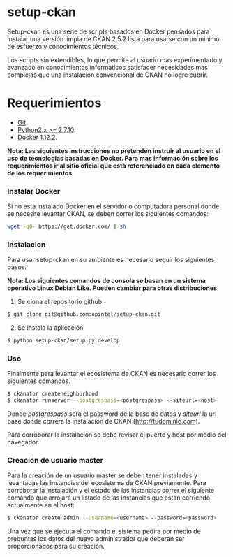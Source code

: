# setup-ckan

Setup-ckan es una serie de scripts basados en Docker pensados para instalar una versión limpia de CKAN 2.5.2 lista para usarse con un minimo de esfuerzo y conocimientos técnicos. 

Los scripts sin extendibles, lo que permite al usuario mas experimentado y avanzado en conocimientos informaticos satisfacer necesidades mas complejas que una instalación convencional de CKAN no logre cubrir. 


# Requerimientos
  - [Git](https://git-scm.com/)
  - [Python2.x >= 2.7.10](https://www.python.org/).
  - [Docker 1.12.2](https://www.docker.com/).

**Nota: Las siguientes instrucciones no pretenden instruir al usuario en el uso de tecnologias basadas en Docker. Para mas información sobre los requerimientos ir al sitio oficial que esta referenciado en cada elemento de los requerimientos**

### Instalar Docker

Si no esta instalado Docker en el servidor o computadora personal donde se necesite levantar CKAN, se deben correr los siguientes comandos:

```sh
wget -qO- https://get.docker.com/ | sh
```
### Instalacion

Para usar setup-ckan en su ambiente es necesario seguir los siguientes pasos.

**Nota: Los siguientes comandos de consola se basan en un sistema operativo Linux Debian Like. Pueden cambiar para otras distribuciones**

1. Se clona el repositorio github.

```sh
$ git clone git@github.com:opintel/setup-ckan.git
```
2. Se instala la aplicación
```sh
$ python setup-ckan/setup.py develop
```
### Uso
Finalmente para levantar el ecosistema de CKAN es necesario correr los siguientes comandos.

```sh
$ ckanator createneighborhood
$ ckanator runserver --postgrespass=<postgrespass> --siteurl=<host>
```
Donde *postgrespass* sera el password de la base de datos y *siteurl* la url base donde correra la instalación de CKAN (http://tudominio.com).

Para corroborar la instalación se debe revisar el puerto y host por medio del navegador.

### Creacion de usuario master
Para la creación de un usuario master se deben tener instaladas y levantadas las instancias del ecosistema de CKAN previamente. Para corroborar la instalación y el estado de las instancias correr el siguiente comando que arrojará un listado de las instancias que estan corriendo actualmente en el host:

```sh
$ ckanator create admin --username=<username> --password=<password>
```

Una vez que se ejecuta el comando el sistema pedira por medio de preguntas los datos del nuevo administrador que deberan ser proporcionados para su creación.
